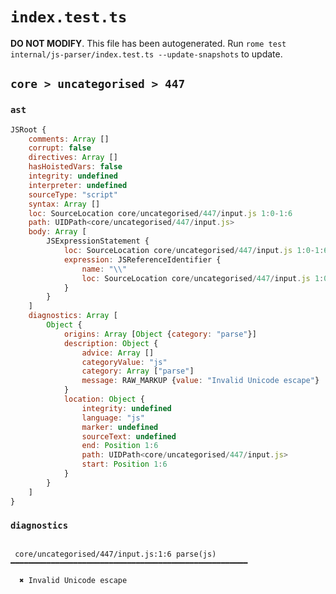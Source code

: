 # `index.test.ts`

**DO NOT MODIFY**. This file has been autogenerated. Run `rome test internal/js-parser/index.test.ts --update-snapshots` to update.

## `core > uncategorised > 447`

### `ast`

```javascript
JSRoot {
	comments: Array []
	corrupt: false
	directives: Array []
	hasHoistedVars: false
	integrity: undefined
	interpreter: undefined
	sourceType: "script"
	syntax: Array []
	loc: SourceLocation core/uncategorised/447/input.js 1:0-1:6
	path: UIDPath<core/uncategorised/447/input.js>
	body: Array [
		JSExpressionStatement {
			loc: SourceLocation core/uncategorised/447/input.js 1:0-1:6
			expression: JSReferenceIdentifier {
				name: "\\"
				loc: SourceLocation core/uncategorised/447/input.js 1:0-1:6 (\\)
			}
		}
	]
	diagnostics: Array [
		Object {
			origins: Array [Object {category: "parse"}]
			description: Object {
				advice: Array []
				categoryValue: "js"
				category: Array ["parse"]
				message: RAW_MARKUP {value: "Invalid Unicode escape"}
			}
			location: Object {
				integrity: undefined
				language: "js"
				marker: undefined
				sourceText: undefined
				end: Position 1:6
				path: UIDPath<core/uncategorised/447/input.js>
				start: Position 1:6
			}
		}
	]
}
```

### `diagnostics`

```

 core/uncategorised/447/input.js:1:6 parse(js) ━━━━━━━━━━━━━━━━━━━━━━━━━━━━━━━━━━━━━━━━━━━━━━━━━━━━━

  ✖ Invalid Unicode escape


```
